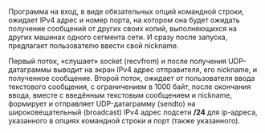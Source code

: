 Программа на вход, в виде обязательных опций командной строки, ожидает IPv4 адрес и номер порта, на котором она будет ожидать получение сообщений от других своих копий, выполняющихся на других машинах одного сегмента сети. И сразу после запуска, предлагает пользователю ввести свой nickname.

Первый поток, «слушает» socket (recvfrom) и после получения UDP-датаграммы выводит на экран IPv4 адрес отправителя, его nickname, и полученное сообщение.
Второй поток, ожидает от пользователя ввода текстового сообщения, с ограничением в 1000 байт,  после окончания ввода, вместе с введённым текстовым сообщением и nickname, формирует и отправляет UDP-датаграмму (sendto) на широковещательный (broadcast) IPv4 адрес подсети **/24** для ip-адреса, указанного в опциях командной строки и порт (также указанного).